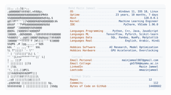 <picture>
  <source srcset="https://raw.githubusercontent.com/mmazinjameel/mmazinjameel/main/dark_mode.svg?v=1757693424" media="(prefers-color-scheme: dark)">
  <img src="https://raw.githubusercontent.com/mmazinjameel/mmazinjameel/main/light_mode.svg?v=1757693424">
</picture>
